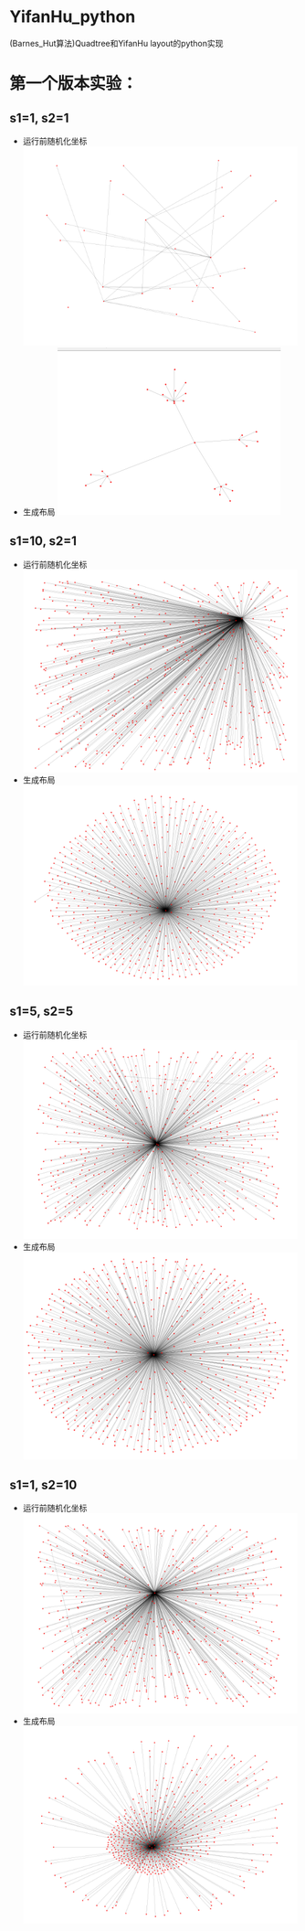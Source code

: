 # YifanHu_python
(Barnes_Hut算法)Quadtree和YifanHu layout的python实现 

# 第一个版本实验：
## s1=1, s2=1
- 运行前随机化坐标
![](result/origin_1.png)
- 生成布局
![](result/result_1.png)

## s1=10, s2=1
- 运行前随机化坐标
![](result/101_origin.png)
- 生成布局
![](result/101_result.png)

## s1=5, s2=5
- 运行前随机化坐标
![](result/55_origin.png)
- 生成布局
![](result/55_result.png)

## s1=1, s2=10
- 运行前随机化坐标
![](result/110_origin.png)
- 生成布局
![](result/110_result.png)

